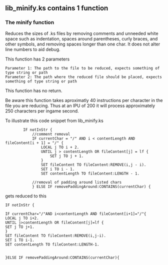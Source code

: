 ## lib_minify.ks contains 1 function

### The minify function

  Reduces the sizes of .ks files by removing comments and unneeded white space such as indentation, spaces around parentheses, curly braces, and other symbols, and removing spaces longer than one char.  It does not alter line numbers to aid debug.
  
  This function has 2 parameters
  
    Parameter 1: The path to the file to be reduced, expects something of type string or path
    Parameter 2: The path where the reduced file should be placed, expects something of type string or path
	
  This function has no return.
  
  Be aware this function takes aproximatly 40 instructions per character in the file you are reducing.  Thus at an IPU of 200 it will process approximately 250 characters per ingame second.
  
  To illustrate this code snippet from lib_minify.ks
  
    		IF notInStr {
    			//comment removal
    			IF currentChar = "/" AND i < contentLength AND fileContent[i + 1] = "/" {
    				LOCAL j TO i + 2.
    				UNTIL j > contentLength OR fileContent[j] = lf {
    					SET j TO j + 1.
    				}
    				SET fileContent TO fileContent:REMOVE(i,j - i).
    				SET i TO i - 1.
    				SET contentLength TO fileContent:LENGTH - 1.
    
    			//removal of padding around listed chars
    			} ELSE IF removePaddingAround:CONTAINS(currentChar) {

  gets reduced to this
  
    IF notInStr {
    
    IF currentChar="/"AND i<contentLength AND fileContent[i+1]="/"{
    LOCAL j TO i+2.
    UNTIL j>contentLength OR fileContent[j]=lf {
    SET j TO j+1.
    }
    SET fileContent TO fileContent:REMOVE(i,j-i).
    SET i TO i-1.
    SET contentLength TO fileContent:LENGTH-1.
    
    
    }ELSE IF removePaddingAround:CONTAINS(currentChar){